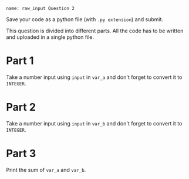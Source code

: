```ngMeta
name: raw_input Question 2
```
Save your code as a python file (with `.py extension`) and submit.

This question is divided into different parts. All the code has to be written and uploaded in a single python file.

# Part 1

Take a number input using `input` in `var_a` and don't forget to convert it to `INTEGER`.


# Part 2
Take a number input using `input` in `var_b` and don't forget to convert it to `INTEGER`.


# Part 3
Print the sum of `var_a` and `var_b`.